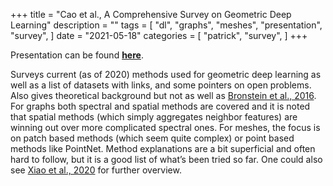 +++
title = "Cao et al., A Comprehensive Survey on Geometric Deep Learning"
description = ""
tags = [
    "dl",
    "graphs",
    "meshes",
    "presentation",
    "survey",
]
date = "2021-05-18"
categories = [
    "patrick",
    "survey",
]
+++

Presentation can be found [**here**](/presentations/cao_compSurveyGDL_2020.pptx).

Surveys current (as of 2020) methods used for geometric deep learning as well as a list of datasets with links, and some pointers on open problems. Also gives theoretical background but not as well as [Bronstein et al., 2016](https://arxiv.org/abs/1611.08097). For graphs both spectral and spatial methods are covered and it is noted that spatial methods (which simply aggregates neighbor features) are winning out over more complicated spectral ones. For meshes, the focus is on patch based methods (which seem quite complex) or point based methods like PointNet. Method explanations are a bit superficial and often hard to follow, but it is a good list of what’s been tried so far. One could also see [Xiao et al., 2020](https://arxiv.org/abs/2002.07995) for further overview.
